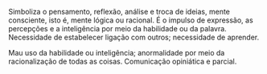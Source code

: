 Simboliza o pensamento, reflexão, análise e troca de ideias, mente consciente, isto é, mente lógica ou racional. É o impulso de expressão, as percepções e a inteligência por meio da habilidade ou da palavra. Necessidade de estabelecer ligação com outros; necessidade de aprender.

Mau uso da habilidade ou inteligência; anormalidade por meio da racionalização de todas as coisas. Comunicação opiniática e parcial.